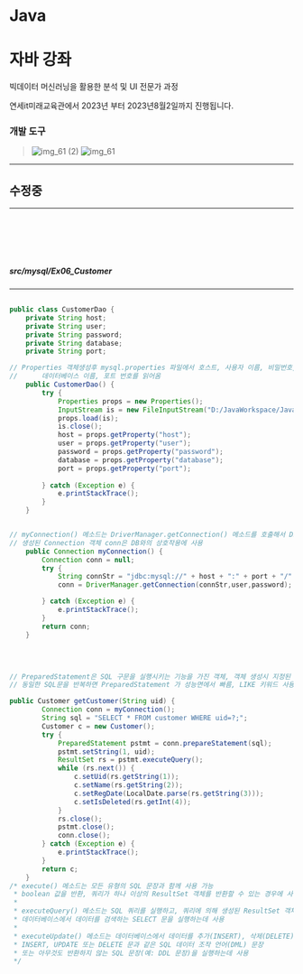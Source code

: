 # Java

<h1>자바 강좌</h1>

<p>
빅데이터 머신러닝을 활용한 분석 및 UI 전문가 과정

연세it미래교육관에서 2023년 부터 2023년8월2일까지 진행됩니다.
</p>

<h3>개발 도구</h3>

>  ![img_61 (2)](https://github.com/Mayhem-XD/PyCo/assets/116787370/9945e567-f717-4da7-9db7-f4147960d7d9) ![img_61](https://github.com/Mayhem-XD/PyCo/assets/116787370/315f7972-a2df-4f8d-aeba-b889b50d0c5d)
> 
<hr>
<h2>수정중</h2>
<hr>
<br><br><br><br>
<h5>src/mysql/Ex06_Customer</h5>
<hr>

~~~ java
   
public class CustomerDao {
	private String host;
	private String user;
	private String password;
	private String database;
	private String port;

// Properties 객체생성후 mysql.properties 파일에서 호스트, 사용자 이름, 비밀번호,
//		데이터베이스 이름, 포트 번호를 읽어옴
	public CustomerDao() {
		try {
			Properties props = new Properties();
			InputStream is = new FileInputStream("D:/JavaWorkspace/JavaLecture/src/mysql/mysql.properties");
			props.load(is);
			is.close();
			host = props.getProperty("host");
			user = props.getProperty("user");
			password = props.getProperty("password");
			database = props.getProperty("database");
			port = props.getProperty("port");
			
		} catch (Exception e) {
			e.printStackTrace();
		}
	}


// myConnection() 메소드는 DriverManager.getConnection() 메소드를 호출해서 DB연결 설정 , Connection 객체 반환 
// 생성된 Connection 객체 conn은 DB와의 상호작용에 사용
	public Connection myConnection() {
		Connection conn = null;
		try {
			String connStr = "jdbc:mysql://" + host + ":" + port + "/" + database;
			conn = DriverManager.getConnection(connStr,user,password);

		} catch (Exception e) {
			e.printStackTrace();
		}
		return conn;
	}
~~~

<br>

~~~ java

// PreparedStatement은 SQL 구문을 실행시키는 기능을 가진 객체, 객체 생성시 지정된 SQL문만 사용가능, 재사용 불가
// 동일한 SQL문을 반복하면 PreparedStatement 가 성능면에서 빠름, LIKE 키워드 사용불가

public Customer getCustomer(String uid) {
		Connection conn = myConnection();
		String sql = "SELECT * FROM customer WHERE uid=?;";
		Customer c = new Customer();
		try {
			PreparedStatement pstmt = conn.prepareStatement(sql); 
			pstmt.setString(1, uid);																				
			ResultSet rs = pstmt.executeQuery();
			while (rs.next()) {
				c.setUid(rs.getString(1));
				c.setName(rs.getString(2));
				c.setRegDate(LocalDate.parse(rs.getString(3)));
				c.setIsDeleted(rs.getInt(4));
			}
			rs.close();
			pstmt.close();
			conn.close();
		} catch (Exception e) {
			e.printStackTrace();
		}
		return c;
	}
/* execute() 메소드는 모든 유형의 SQL 문장과 함께 사용 가능
 * boolean 값을 반환, 쿼리가 하나 이상의 ResultSet 객체를 반환할 수 있는 경우에 사용
 * 
 * executeQuery() 메소드는 SQL 쿼리를 실행하고, 쿼리에 의해 생성된 ResultSet 객체를 반환 
 * 데이터베이스에서 데이터를 검색하는 SELECT 문을 실행하는데 사용
 * 
 * executeUpdate() 메소드는 데이터베이스에서 데이터를 추가(INSERT), 삭제(DELETE), 수정(UPDATE)하는 SQL 문을 실행
 * INSERT, UPDATE 또는 DELETE 문과 같은 SQL 데이터 조작 언어(DML) 문장 
 * 또는 아무것도 반환하지 않는 SQL 문장(예: DDL 문장)을 실행하는데 사용
 */		
~~~

